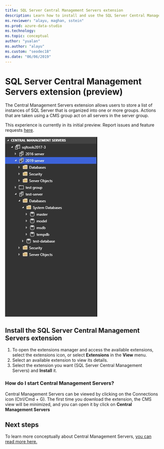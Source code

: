 ```yaml
---
title: SQL Server Central Management Servers extension
description: Learn how to install and use the SQL Server Central Management Servers extension (preview)—an extension for grouping servers and applying actions to the group.
ms.reviewer: "alayu, maghan, sstein"
ms.prod: azure-data-studio
ms.technology: 
ms.topic: conceptual
author: "yualan"
ms.author: "alayu"
ms.custom: "seodec18"
ms.date: "06/06/2019"
---
```


# SQL Server Central Management Servers extension (preview)

The Central Management Servers extension allows users to store a list of instances of SQL Server that is organized into one or more groups. Actions that are taken using a CMS group act on all servers in the server group.

This experience is currently in its initial preview. Report issues and feature requests [here](https://github.com/microsoft/azuredatastudio/issues).

![CMS extension](media/sql-server-cms-extension/cms-list.png)

## Install the SQL Server Central Management Servers extension

1. To open the extensions manager and access the available extensions, select the extensions icon, or select **Extensions** in the **View** menu.
2. Select an available extension to view its details.
1. Select the extension you want (SQL Server Central Management Servers) and **Install** it.

### How do I start Central Management Servers?
 Central Management Servers can be viewed by clicking on the Connections icon (Ctrl/Cmd + G). The first time you download the extension, the CMS view will be minimized, and you can open it by click on **Central Management Servers**

## Next steps
To learn more conceptually about Central Management Servers, [you can read more here.](https://docs.microsoft.com/sql/ssms/register-servers/create-a-central-management-server-and-server-group)


